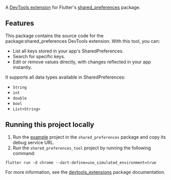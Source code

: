 A [DevTools extension](https://pub.dev/packages/devtools_extensions) for Flutter's [shared_preferences](https://pub.dev/packages/shared_preferences) package.

## Features

This package contains the source code for the package:shared_preferences DevTools extension. With this tool, you can:

- List all keys stored in your app's SharedPreferences.
- Search for specific keys.
- Edit or remove values directly, with changes reflected in your app instantly.

It supports all data types available in SharedPreferences:

- `String`
- `int`
- `double`
- `bool`
- `List<String>`

## Running this project locally

1. Run the [example](../shared_preferences/example/) project in the `shared_preferences` package and copy its debug service URL.
2. Run the `shared_preferences_tool` project by running the following command:

```shell
flutter run -d chrome --dart-define=use_simulated_environment=true
```

For more information, see the [devtools_extensions](https://pub.dev/packages/devtools_extensions) package documentation.
